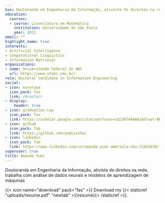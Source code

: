 ```yaml
---
bio: Doutoranda em Engenharia da Informação, ativista de direitos na rede, trabalha com análise de dados neurais e modelos de aprendizagem de máquinas
education:
  courses:
  - course: Licenciatura em Matemática
    institution: Universidade de São Paulo
    year: 2011
email: ""
highlight_name: true
interests:
- Artificial Intelligence
- Computational Linguistics
- Information Retrieval
organizations:
- name: Universidade Federal do ABC
  url: https://www.ufabc.edu.br/
role: Doctoral candidate in Information Engineering
social:
- icon: envelope
  icon_pack: fas
  link: /#contact
- display:
    header: true
- icon: graduation-cap
  icon_pack: fas
  link: https://scholar.google.com/citations?user=sQi5Bf4AAAAJ&hl=pt-BR
- icon: github
  icon_pack: fab
  link: https://github.com/yumizinha/
- icon: linkedin
  icon_pack: fab
  link: https://www.linkedin.com/in/amanda-yumi-ambriola-oku-21bb2830/
superuser: true
title: Amanda Yumi
---
```


Doutoranda em Engenharia da Informação, ativista de direitos na rede, trabalha com análise de dados neurais e modelos de aprendizagem de máquinas

{{< icon name="download" pack="fas" >}} Download my {{< staticref "uploads/resume.pdf" "newtab" >}}resumé{{< /staticref >}}.
